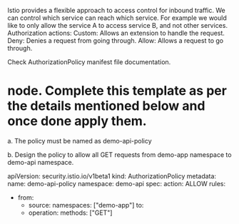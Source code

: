 Istio provides a flexible approach to access control for inbound traffic.
We can control which service can reach which service.
For example we would like to only allow the service A to access service B, and not other services.
Authorization actions:
Custom: Allows an extension to handle the request.
Deny: Denies a request from going through.
Allow: Allows a request to go through.

Check AuthorizationPolicy manifest file documentation.

#  node. Complete this template as per the details mentioned below and once done apply them.

a. The policy must be named as demo-api-policy

b. Design the policy to allow all GET requests from demo-app namespace to demo-api namespace.

apiVersion: security.istio.io/v1beta1
kind: AuthorizationPolicy
metadata:
  name: demo-api-policy
  namespace: demo-api
spec:
  action: ALLOW
  rules:
  - from:
    - source:
        namespaces: ["demo-app"]
    to:
    - operation:
        methods: ["GET"]